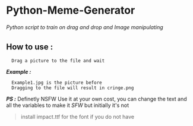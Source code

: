 # Python-Meme-Generator
###### Python script to train on drag and drop and Image manipulating


## How to use : 
```
  Drag a picture to the file and wait
```
***Example :***
```
  Example1.jpg is the picture before
  Dragging to the file will result in cringe.png
```

***PS :***
Definetly NSFW
Use it at your own cost, you can change the text and all the variables to make it *SFW* but initially it's not
>install impact.ttf for the font if you do not have
